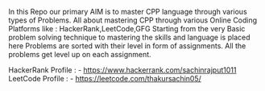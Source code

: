 In this Repo our primary AIM is to master CPP language through various types of Problems.
All about mastering CPP through various Online Coding Platforms like : HackerRank,LeetCode,GFG 
Starting from the very Basic problem solving technique to mastering the skills and language is placed here
Problems are sorted with their level in form of assignments.
All the problems get level up on each assignment.


HackerRank Profile : - https://www.hackerrank.com/sachinrajput1011
LeetCode Profile : - https://leetcode.com/thakursachin05/
